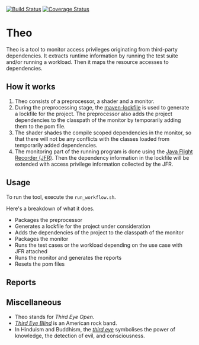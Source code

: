 [![Build Status][ci-shield]][ci-link]
[![Coverage Status][coverage-shield]][ci-link]

# Theo
Theo is a tool to monitor access privileges originating from third-party dependencies.
It extracts runtime information by running the test suite and/or running a workload. Then it maps the resource accesses 
to dependencies. 

## How it works

1. Theo consists of a preprocessor, a shader and a monitor. 
2. During the preprocessing stage, the [maven-lockfile](https://github.com/chains-project/maven-lockfile) is used to generate a lockfile for the project. The preprocessor also adds the project dependencies to the classpath of the monitor by temporarily adding them to the pom file.
3. The shader shades the compile scoped dependencies in the monitor, so that there will not be any conflicts with the classes loaded from temporarily added dependencies.
4. The monitoring part of the running program is done using the [Java Flight Recorder (JFR)](https://openjdk.org/jeps/328). Then the dependency information in the lockfile will be extended with access privilege information collected by the JFR.  

## Usage

To run the tool, execute the `run_workflow.sh`.

Here's a breakdown of what it does.

- Packages the preprocessor
- Generates a lockfile for the project under consideration
- Adds the dependencies of the project to the classpath of the monitor
- Packages the monitor
- Runs the test cases or the workload depending on the use case with JFR attached
- Runs the monitor and generates the reports
- Resets the pom files

## Reports

## Miscellaneous

- Theo stands for *Third Eye Open*. 
- *[Third Eye Blind](https://www.youtube.com/channel/UCHdCnspLnD7bgi_U6E44W6g)* is an American rock band.
- In Hinduism and Buddhism, the *[third eye](https://en.wikipedia.org/wiki/Third_eye)* symbolises the power of knowledge, the detection of evil, and consciousness. 

<!-- references -->

[ci-shield]: https://github.com/chains-project/theo/workflows/CI/badge.svg?branch=master
[ci-link]: https://github.com/chains-project/theo/actions
[coverage-shield]: https://github.com/chains-project/theo/blob/master/.github/badges/jacoco.svg